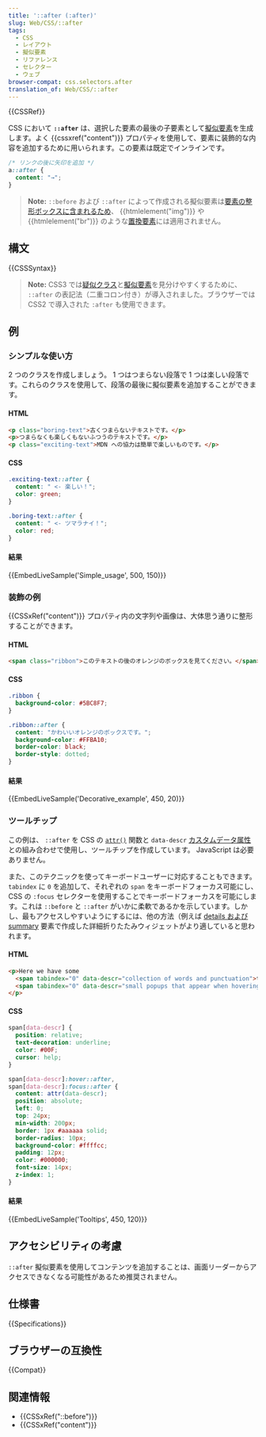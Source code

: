 ```yaml
---
title: '::after (:after)'
slug: Web/CSS/::after
tags:
  - CSS
  - レイアウト
  - 擬似要素
  - リファレンス
  - セレクター
  - ウェブ
browser-compat: css.selectors.after
translation_of: Web/CSS/::after
---
```

{{CSSRef}}

CSS において **`::after`** は、選択した要素の最後の子要素として[擬似要素](/ja/docs/CSS/Pseudo-elements)を生成します。よく {{cssxref("content")}} プロパティを使用して、要素に装飾的な内容を追加するために用いられます。この要素は既定でインラインです。

```css
/* リンクの後に矢印を追加 */
a::after {
  content: "→";
}
```

> **Note:** `::before` および `::after` によって作成される擬似要素は[要素の整形ボックスに含まれるため](https://www.w3.org/TR/CSS2/generate.html#before-after-content)、 {{htmlelement("img")}} や {{htmlelement("br")}} のような[置換要素](/ja/docs/Web/CSS/Replaced_element)には適用されません。

## 構文

{{CSSSyntax}}

> **Note:** CSS3 では[疑似クラス](/ja/docs/Web/CSS/Pseudo-classes)と[擬似要素](/ja/docs/Web/CSS/Pseudo-elements)を見分けやすくするために、 `::after` の表記法（二重コロン付き）が導入されました。ブラウザーでは CSS2 で導入された `:after` も使用できます。

## 例

### シンプルな使い方

2 つのクラスを作成しましょう。 1 つはつまらない段落で 1 つは楽しい段落です。これらのクラスを使用して、段落の最後に擬似要素を追加することができます。

#### HTML

```html
<p class="boring-text">古くつまらないテキストです。</p>
<p>つまらなくも楽しくもないふつうのテキストです。</p>
<p class="exciting-text">MDN への協力は簡単で楽しいものです。</p>
```

#### CSS

```css
.exciting-text::after {
  content: " <- 楽しい！";
  color: green;
}

.boring-text::after {
  content: " <- ツマラナイ！";
  color: red;
}
```

#### 結果

{{EmbedLiveSample('Simple_usage', 500, 150)}}

### 装飾の例

{{CSSxRef("content")}} プロパティ内の文字列や画像は、大体思う通りに整形することができます。

#### HTML

```html
<span class="ribbon">このテキストの後のオレンジのボックスを見てください。</span>
```

#### CSS

```css
.ribbon {
  background-color: #5BC8F7;
}

.ribbon::after {
  content: "かわいいオレンジのボックスです。";
  background-color: #FFBA10;
  border-color: black;
  border-style: dotted;
}
```

#### 結果

{{EmbedLiveSample('Decorative_example', 450, 20)}}

### ツールチップ

この例は、 `::after` を CSS の [`attr()`](/ja/docs/Web/CSS/attr) 関数と `data-descr` [カスタムデータ属性](/ja/docs/Web/HTML/Global_attributes/data-*)との組み合わせで使用し、ツールチップを作成しています。 JavaScript は必要ありません。

また、このテクニックを使ってキーボードユーザーに対応することもできます。 `tabindex` に `0` を追加して、それぞれの `span` をキーボードフォーカス可能にし、CSS の `:focus` セレクターを使用することでキーボードフォーカスを可能にします。これは `::before` と `::after` がいかに柔軟であるかを示しています。しかし、最もアクセスしやすいようにするには、他の方法（例えば [details および summary](/ja/docs/Web/HTML/Element/details) 要素で作成した詳細折りたたみウィジェットがより適していると思われます。

#### HTML

```html
<p>Here we have some
  <span tabindex="0" data-descr="collection of words and punctuation">text</span> with a few
  <span tabindex="0" data-descr="small popups that appear when hovering">tooltips</span>.
</p>
```

#### CSS

```css
span[data-descr] {
  position: relative;
  text-decoration: underline;
  color: #00F;
  cursor: help;
}

span[data-descr]:hover::after,
span[data-descr]:focus::after {
  content: attr(data-descr);
  position: absolute;
  left: 0;
  top: 24px;
  min-width: 200px;
  border: 1px #aaaaaa solid;
  border-radius: 10px;
  background-color: #ffffcc;
  padding: 12px;
  color: #000000;
  font-size: 14px;
  z-index: 1;
}
```

#### 結果

{{EmbedLiveSample('Tooltips', 450, 120)}}

## アクセシビリティの考慮

`::after` 擬似要素を使用してコンテンツを追加することは、画面リーダーからアクセスできなくなる可能性があるため推奨されません。

## 仕様書

{{Specifications}}

## ブラウザーの互換性

{{Compat}}

## 関連情報

- {{CSSxRef("::before")}}
- {{CSSxRef("content")}}
